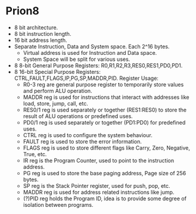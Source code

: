 # Prion8

- 8 bit architecture.
- 8 bit instruction length.
- 16 bit address length.
- Separate Instruction, Data and System space. Each 2^16 bytes.
  - Virtual address is used for Instruction and Data space.
  - System Space will be split for various uses.
- 8 8-bit General Purpose Registers: R0,R1,R2,R3,RES0,RES1,PD0,PD1.
- 8 16-bit Special Purpose Registers: CTRL,FAULT,FLAGS,IP,PG,SP,MADDR,PID.
Register Usage:
  - R0-3 reg are general purpose register to temporarily store values and perform ALU operation.
  - MADDR reg is used for instructions that interact with addresses like load, store, jump, call, etc.
  - RES0/1 reg is used separately or together (RES1:RES0) to store the result of ALU operations or predefined uses.
  - PD0/1 reg is used separately or together (PD1:PD0) for predefined uses.
  - CTRL reg is used to configure the system behaviour.
  - FAULT reg is used to store the error information.
  - FLAGS reg is used to store different flags like Carry, Zero, Negative, True, etc.
  - IR reg is the Program Counter, used to point to the instruction address.
  - PG reg is used to store the base paging address, Page size of 256 bytes.
  - SP reg is the Stack Pointer register, used for push, pop, etc.
  - MADDR reg is used for address related instructions like jump.
  - (?)PID reg holds the Program ID, idea is to provide some degree of isolation between programs.
